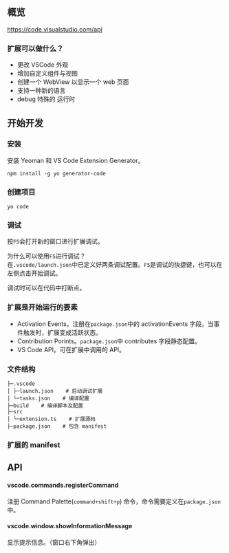 ## 概览

<https://code.visualstudio.com/api>

### 扩展可以做什么？

- 更改 VSCode 外观
- 增加自定义组件与视图
- 创建一个 WebView 以显示一个 web 页面
- 支持一种新的语言
- debug 特殊的 运行时

## 开始开发

### 安装

安装 Yeoman 和 VS Code Extension Generator。

```
npm install -g yo generator-code
```

### 创建项目

```
yo code
```

### 调试

按`F5`会打开新的窗口进行扩展调试。

为什么可以使用`F5`进行调试？  
在`.vscode/launch.json`中已定义好两条调试配置。`F5`是调试的快捷键，也可以在左侧点击开始调试。

调试时可以在代码中打断点。

### 扩展是开始运行的要素

- Activation Events。注册在`package.json`中的 activationEvents 字段。当事件触发时，扩展变成活跃状态。
- Contribution Porints。`package.json`中 contributes 字段静态配置。
- VS Code API。可在扩展中调用的 API。

### 文件结构

```
├─.vscode
│ ├─launch.json    # 启动调试扩展
│ └─tasks.json    # 编译配置
├─build    # 编译脚本及配置
├─src
│ └─extension.ts    # 扩展源码
├─package.json    # 包含 manifest
```

### 扩展的 manifest

## API

#### vscode.commands.registerCommand

注册 Command Palette(`command+shift+p`) 命令，命令需要定义在`package.json`中。

#### vscode.window.showInformationMessage

显示提示信息。（窗口右下角弹出）
